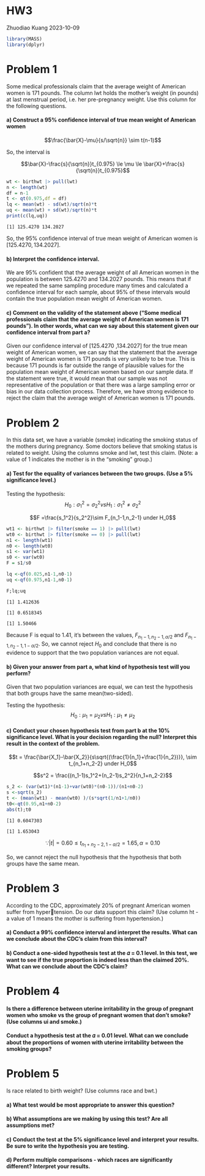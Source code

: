 HW3
================
Zhuodiao Kuang
2023-10-09

``` r
library(MASS)
library(dplyr)
```

# Problem 1

Some medical professionals claim that the average weight of American
women is 171 pounds. The column lwt holds the mother’s weight (in
pounds) at last menstrual period, i.e. her pre-pregnancy weight. Use
this column for the following questions.

#### a) Construct a 95% confidence interval of true mean weight of American women

$$\frac{\bar{X}-\mu}{s/\sqrt{n}} \sim t(n-1)$$

So, the interval is

$$\bar{X}-\frac{s}{\sqrt{n}}t_{0.975} \le \mu \le \bar{X}+\frac{s}{\sqrt{n}}t_{0.975}$$

``` r
wt <- birthwt |> pull(lwt)
n <- length(wt)
df = n-1
t <- qt(0.975,df = df)
lq <- mean(wt) - sd(wt)/sqrt(n)*t
uq <- mean(wt) + sd(wt)/sqrt(n)*t
print(c(lq,uq))
```

    [1] 125.4270 134.2027

So, the 95% confidence interval of true mean weight of American women is
$[125.4270 ,134.2027]$.

#### b) Interpret the confidence interval.

We are 95% confident that the average weight of all American women in
the population is between 125.4270 and 134.2027 pounds. This means that
if we repeated the same sampling procedure many times and calculated a
confidence interval for each sample, about 95% of these intervals would
contain the true population mean weight of American women.

#### c) Comment on the validity of the statement above (“Some medical professionals claim that the average weight of American women is 171 pounds”). In other words, what can we say about this statement given our confidence interval from part a?

Given our confidence interval of \[125.4270 ,134.2027\] for the true
mean weight of American women, we can say that the statement that the
average weight of American women is 171 pounds is very unlikely to be
true. This is because 171 pounds is far outside the range of plausible
values for the population mean weight of American women based on our
sample data. If the statement were true, it would mean that our sample
was not representative of the population or that there was a large
sampling error or bias in our data collection process. Therefore, we
have strong evidence to reject the claim that the average weight of
American women is 171 pounds.

# Problem 2

In this data set, we have a variable (smoke) indicating the smoking
status of the mothers during pregnancy. Some doctors believe that
smoking status is related to weight. Using the columns smoke and lwt,
test this claim. (Note: a value of 1 indicates the mother is in the
“smoking” group.)

#### a) Test for the equality of variances between the two groups. (Use a 5% significance level.)

Testing the hypothesis:
$$H_0 : \sigma_1^2 = \sigma_2^2   vs   H_1 : \sigma_1^2 \neq \sigma_2^2$$

$$F =\frac{s_1^2}{s_2^2}\sim F_{n_1-1,n_2-1}   under H_0$$

``` r
wt1 <- birthwt |> filter(smoke == 1) |> pull(lwt)
wt0 <- birthwt |> filter(smoke == 0) |> pull(lwt)
n1 <- length(wt1)
n0 <- length(wt0)
s1 <- var(wt1)
s0 <- var(wt0)
F = s1/s0

lq <-qf(0.025,n1-1,n0-1)
uq <-qf(0.975,n1-1,n0-1)

F;lq;uq 
```

    [1] 1.412636

    [1] 0.6518345

    [1] 1.50466

Because F is equal to 1.41, it’s between the values,
$F_{n_1-1,n_2-1,\alpha/2}$ and $F_{n_1-1,n_2-1, 1-\alpha/2}$. So, we
cannot reject $H_0$ and conclude that there is no evidence to support
that the two population variances are not equal.

#### b) Given your answer from part a, what kind of hypothesis test will you perform?

Given that two population variances are equal, we can test the
hypothesis that both groups have the same mean(two-sided).

Testing the hypothesis:
$$H_0 : \mu_1 = \mu_2   vs   H_1 : \mu_1 \neq \mu_2$$

#### c) Conduct your chosen hypothesis test from part b at the 10% significance level. What is your decision regarding the null? Interpret this result in the context of the problem.

$$t = \frac{\bar{X_1}-\bar{X_2}}{s\sqrt{(\frac{1}{n_1}+\frac{1}{n_2})}}, \sim t_{n_1+n_2-2} under H_0$$

$$s^2 = \frac{(n_1-1)s_1^2+(n_2-1)s_2^2}{n_1+n_2-2}$$

``` r
s_2 <- (var(wt1)*(n1-1)+var(wt0)*(n0-1))/(n1+n0-2)
s <-sqrt(s_2)
t <- (mean(wt1) - mean(wt0) )/(s*sqrt(1/n1+1/n0))
t0<-qt(0.95,n1+n0-2)
abs(t);t0
```

    [1] 0.6047303

    [1] 1.653043

$$\because |t|=0.60 \le t_{n_1+n_2-2,1-\alpha/2} = 1.65,\alpha = 0.10$$

So, we cannot reject the null hypothesis that the hypothesis that both
groups have the same mean.

# Problem 3

According to the CDC, approximately 20% of pregnant American women
suffer from hypertension. Do our data support this claim? (Use column
ht - a value of 1 means the mother is suffering from hypertension.)

#### a) Conduct a 99% confidence interval and interpret the results. What can we conclude about the CDC’s claim from this interval?

#### b) Conduct a one-sided hypothesis test at the 𝛼 = 0.1 level. In this test, we want to see if the true proportion is indeed less than the claimed 20%. What can we conclude about the CDC’s claim?

# Problem 4

#### Is there a difference between uterine irritability in the group of pregnant women who smoke vs the group of pregnant women that don’t smoke? (Use columns ui and smoke.)

#### Conduct a hypothesis test at the 𝛼 = 0.01 level. What can we conclude about the proportions of women with uterine irritability between the smoking groups?

# Problem 5

Is race related to birth weight? (Use columns race and bwt.)

#### a) What test would be most appropriate to answer this question?

#### b) What assumptions are we making by using this test? Are all assumptions met?

#### c) Conduct the test at the 5% significance level and interpret your results. Be sure to write the hypothesis you are testing.

#### d) Perform multiple comparisons - which races are significantly different? Interpret your results.
